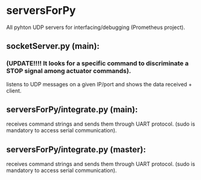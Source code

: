 # serversForPy

All pyhton UDP servers for interfacing/debugging (Prometheus project).

## socketServer.py (main):
### (UPDATE!!!! It looks for a specific command to discriminate a STOP signal among actuator commands).
listens to UDP messages on a given IP/port and shows the data received + client. 

## serversForPy/integrate.py (main):
receives command strings and sends them through UART protocol. (sudo is mandatory to access serial communication).

## serversForPy/integrate.py (master):
receives command strings and sends them through UART protocol. (sudo is mandatory to access serial communication).


